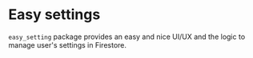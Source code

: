 # Easy settings

`easy_setting` package provides an easy and nice UI/UX and the logic to manage user's settings in Firestore.
